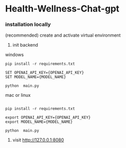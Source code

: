 
# Health-Wellness-Chat-gpt

### installation locally

(recommended) create and activate virtual environment

1. init backend

windows 
```
pip install -r requirements.txt

SET OPENAI_API_KEY={OPENAI_API_KEY} 
SET MODEL_NAME={MODEL_NAME}

python  main.py
```



mac or linux
```

pip install -r requirements.txt

export OPENAI_API_KEY={OPENAI_API_KEY} 
export MODEL_NAME={MODEL_NAME}

python  main.py
```

1. visit http://127.0.0.1:8080

